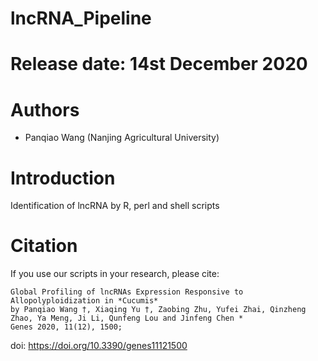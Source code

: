 # lncRNA_Pipeline


Release date: 14st December 2020
============
Authors
=======
* Panqiao Wang (Nanjing Agricultural University)

Introduction
=============
Identification of lncRNA by R, perl and shell scripts

Citation
========
If you use our scripts in your research, please cite:

	Global Profiling of lncRNAs Expression Responsive to Allopolyploidization in *Cucumis*
	by Panqiao Wang †, Xiaqing Yu †, Zaobing Zhu, Yufei Zhai, Qinzheng Zhao, Ya Meng, Ji Li, Qunfeng Lou and Jinfeng Chen *
	Genes 2020, 11(12), 1500; 
doi: https://doi.org/10.3390/genes11121500
